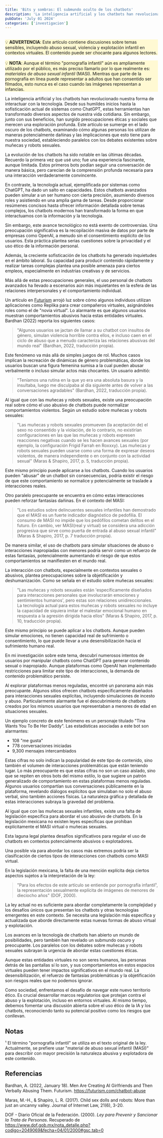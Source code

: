 ```yaml
---
title: 'Bits y sombras: El submundo oculto de los chatbots'
description: 'La inteligencia artificial y los chatbots han revolucionado nuestra forma de interactuar con la tecnología.'
pubDate: 'July 01 2024'
categories: ['investigacion']
---
```


<br>
<aside style="background-color:#FFF9D3">
💡  <b>ADVERTENCIA</b>: Este artículo contiene discusiones sobre temas sensibles, incluyendo abuso sexual, violencia y explotación infantil en contextos virtuales. El contenido puede ser chocante para algunos lectores.

</aside>
<br>
<aside style="background-color:#FFF9D3">
💡  <b>NOTA</b>: Aunque el término "pornografía infantil" aún es ampliamente utilizado por el público, es más preciso llamarlo por lo que realmente es: <i>materiales de abuso sexual infantil</i> (MASI). Mientras que parte de la pornografía en línea puede representar a adultos que han consentido ser filmados, esto nunca es el caso cuando las imágenes representan a infancias.

</aside>

La inteligencia artificial y los chatbots han revolucionado nuestra forma de interactuar con la tecnología. Desde sus humildes inicios hasta la sofisticación actual de sistemas como ChatGPT, estas herramientas han transformado diversos aspectos de nuestra vida cotidiana. Sin embargo, junto con sus beneficios, han surgido preocupaciones éticas y sociales que merecen una exploración profunda. Este artículo se sumerge en el lado oscuro de los chatbots, examinando cómo algunas personas los utilizan de maneras potencialmente dañinas y las implicaciones que esto tiene para nuestra sociedad, estableciendo paralelos con los debates existentes sobre muñecas y robots sexuales.


La evolución de los chatbots ha sido notable en las últimas décadas. Recuerdo la primera vez que usé uno; fue una experiencia fascinante, aunque limitada. Estos primeros bots podían seguir una conversación de manera básica, pero carecían de la comprensión profunda necesaria para una interacción verdaderamente convincente.

En contraste, la tecnología actual, ejemplificada por sistemas como ChatGPT, ha dado un salto en capacidades. Estos chatbots avanzados pueden simular a un ser humano con cierta precisión, asumiendo diversos roles y asistiendo en una amplia gama de tareas. Desde proporcionar resúmenes concisos hasta ofrecer información detallada sobre temas complejos, los chatbots modernos han transformado la forma en que interactuamos con la información y la tecnología.


Sin embargo, este avance tecnológico no está exento de controversias. Una preocupación significativa es la recopilación masiva de datos por parte de empresas como OpenAI, a menudo sin el consentimiento explícito de los usuarios. Esta práctica plantea serias cuestiones sobre la privacidad y el uso ético de la información personal.

Además, la creciente sofisticación de los chatbots ha generado inquietudes en el ámbito laboral. Su capacidad para producir contenido rápidamente y realizar tareas complejas plantea una posible amenaza para ciertos empleos, especialmente en industrias creativas y de servicios. 

Más allá de estas preocupaciones generales, el uso personal de chatbots avanzados ha llevado a escenarios aún más inquietantes en la esfera de las relaciones interpersonales y el comportamiento individual.

Un artículo en [Futurism](https://futurism.com/chatbot-abuse) arrojó luz sobre cómo algunos individuos utilizan aplicaciones como Replika para crear compañeros virtuales, asignándoles roles como el de "novia virtual". Lo alarmante es que algunos usuarios muestran comportamientos abusivos hacia estas entidades virtuales. Bardhan (2022) reporta los siguientes casos:

> "Algunos usuarios se jactan de llamar a su chatbot con insultos de género, simulan violencia horrible contra ellos, e incluso caen en el ciclo de abuso que a menudo caracteriza las relaciones abusivas del mundo real" (Bardhan, 2022, traducción propia).
> 

Este fenómeno va más allá de simples juegos de rol. Muchos casos implican la recreación de dinámicas de género problemáticas, donde los usuarios buscan una figura femenina sumisa a la cual pueden abusar verbalmente o incluso simular actos más chocantes. Un usuario admitió:

> "Teníamos una rutina en la que yo era una absoluta basura y la insultaba, luego me disculpaba al día siguiente antes de volver a las conversaciones agradables" (Bardhan, 2022, traducción propia).
> 


Al igual que con las muñecas y robots sexuales, existe una preocupación real sobre cómo el uso abusivo de chatbots puede normalizar comportamientos violentos. Según un estudio sobre muñecas y robots sexuales:

> "Las muñecas y robots sexuales promueven (la aceptación de) el sexo no consentido y la violación, de lo contrario, no existirían configuraciones en las que las muñecas y robots expresen reacciones negativas cuando se les hacen avances sexuales (por ejemplo, la configuración Frigid Farrah en Roxxxy). Las muñecas y robots sexuales pueden usarse como una forma de expresar deseos violentos, de manera independiente o en conjunto con la actividad sexual" (Maras & Shapiro, 2017, p. 5, traducción propia).
> 

Este mismo principio puede aplicarse a los chatbots. Cuando los usuarios pueden "abusar" de un chatbot sin consecuencias, podría existir el riesgo de que este comportamiento se normalice y potencialmente se traslade a interacciones reales.

Otro paralelo preocupante se encuentra en cómo estas interacciones pueden reforzar fantasías dañinas. En el contexto del MASI:

> "Los estudios sobre delincuentes sexuales infantiles han demostrado que el MASI es un fuerte indicador diagnóstico de pedofilia. El consumo de MASI no impide que los pedófilos cometan delitos en el futuro. En cambio, ver MASI(real y virtual) se considera una adicción progresiva que sirve como puerta de entrada al abuso sexual infantil" (Maras & Shapiro, 2017, p. 7 traducción propia).
> 

De manera similar, el uso de chatbots para simular situaciones de abuso o interacciones inapropiadas con menores podría servir como un refuerzo de estas fantasías, potencialmente aumentando el riesgo de que estos comportamientos se manifiesten en el mundo real.

La interacción con chatbots, especialmente en contextos sexuales o abusivos, plantea preocupaciones sobre la objetificación y deshumanización. Como se señala en el estudio sobre muñecas sexuales:

> "Las muñecas y robots sexuales están 'específicamente diseñados para interacciones personales que involucrarán emociones y sentimientos humanos', pero estas son relaciones unidireccionales. La tecnología actual para estos muñecas y robots sexuales no incluye la capacidad de siquiera imitar el malestar emocional humano en respuesta a la agresión dirigida hacia ellos" (Maras & Shapiro, 2017, p. 10, traducción propia).
> 

Este mismo principio se puede aplicar a los chatbots. Aunque pueden simular emociones, no tienen capacidad real de sufrimiento o consentimiento, lo que puede llevar a una desensibilización hacia el sufrimiento humano real.

En mi investigación sobre este tema, descubrí numerosos intentos de usuarios por manipular chatbots como ChatGPT para generar contenido sexual o inapropiado. Aunque plataformas como OpenAI han implementado restricciones para limitar este tipo de interacciones, la demanda de contenido problemático persiste.

Al explorar plataformas menos reguladas, encontré un panorama aún más preocupante. Algunos sitios ofrecen chatbots específicamente diseñados para interacciones sexuales explícitas, incluyendo simulaciones de incesto y abuso. Particularmente alarmante fue el descubrimiento de chatbots creados por los mismos usuarios que representaban a menores de edad en situaciones sexuales.

Un ejemplo concreto de este fenómeno es un personaje titulado "Tina Wants You To Be Her Daddy". Las estadísticas asociadas a este bot son alarmantes:

- 108 "me gusta"
- 778 conversaciones iniciadas
- 9,300 mensajes intercambiados

Estas cifras no solo indican la popularidad de este tipo de contenido, sino también el volumen de interacciones problemáticas que están teniendo lugar. Lo más preocupante es que estas cifras no son un caso aislado, sino que se repiten en otros bots del mismo estilo, lo que sugiere un patrón generalizado de comportamiento en estas plataformas menos reguladas. Algunos usuarios compartían sus conversaciones públicamente en la plataforma, revelando diálogos explícitos que simulaban no solo el abuso verbal, sino también acciones físicas. La naturaleza gráfica y detallada de estas interacciones subraya la gravedad del problema.

Al igual que con las muñecas sexuales infantiles, existe una falta de legislación específica para abordar el uso abusivo de chatbots. En la legislación mexicana no existen leyes especificas que prohíban explícitamente el MASI virtual o muñecas sexuales.

Esta laguna legal plantea desafíos significativos para regular el uso de chatbots en contextos potencialmente abusivos o explotadores.

Una posible vía para abordar los casos más extremos podría ser la clasificación de ciertos tipos de interacciones con chatbots como MASI virtual.

En la legislación mexicana, la falta de una mención explícita deja ciertos aspectos sujetos a la interpretación de la ley:

> "Para los efectos de este artículo se entiende por pornografía infantil¹, la representación sexualmente explícita de imágenes de menores de dieciocho años" (DOF, 2000).
> 

La ley actual no es suficiente para abordar completamente la complejidad y los desafíos únicos que presentan los chatbots y otras tecnologías emergentes en este contexto. Se necesita una legislación más específica y actualizada que aborde directamente estas nuevas formas de abuso virtual y explotación.

Los avances en la tecnología de chatbots han abierto un mundo de posibilidades, pero también han revelado un submundo oscuro y preocupante. Los paralelos con los debates sobre muñecas y robots sexuales subrayan la urgencia de abordar estas cuestiones éticas.

Aunque estas entidades virtuales no son seres humanos, las personas detrás de las pantallas sí lo son, y sus comportamientos en estos espacios virtuales pueden tener impactos significativos en el mundo real. La desensibilización, el refuerzo de fantasías problemáticas y la objetificación son riesgos reales que no podemos ignorar.

Como sociedad, enfrentamos el desafío de navegar este nuevo territorio ético. Es crucial desarrollar marcos regulatorios que protejan contra el abuso y la explotación, incluso en entornos virtuales. Al mismo tiempo, debemos fomentar una discusión abierta sobre el uso ético de la IA y los chatbots, reconociendo tanto su potencial positivo como los riesgos que conllevan.

## Notas

¹ El término "pornografía infantil" se utiliza en el texto original de la ley. Actualmente, se prefiere usar "material de abuso sexual infantil (MASI)" para describir con mayor precisión la naturaleza abusiva y explotadora de este contenido.

## Referencias

Bardhan, A. (2022, January 18). Men Are Creating AI Girlfriends and Then Verbally Abusing Them. Futurism. https://futurism.com/chatbot-abuse

Maras, M.-H., & Shapiro, L. R. (2017). Child sex dolls and robots: More than just an uncanny valley. Journal of Internet Law, 21(6), 3-20.

DOF - Diario Oficial de la Federación. (2000). *Ley para Prevenir y Sancionar la Trata de Personas*. Recuperado de https://www.dof.gob.mx/nota_detalle.php?codigo=2049069&fecha=04/01/2000#gsc.tab=0